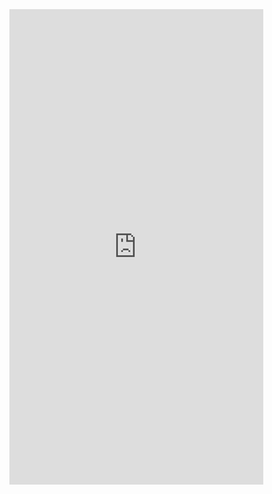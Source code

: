<iframe  
height=850
width=90%
src="https://ks.wjx.top/vm/mTcg88o.aspx"  
frameborder=0  
allowfullscreen>
</iframe>